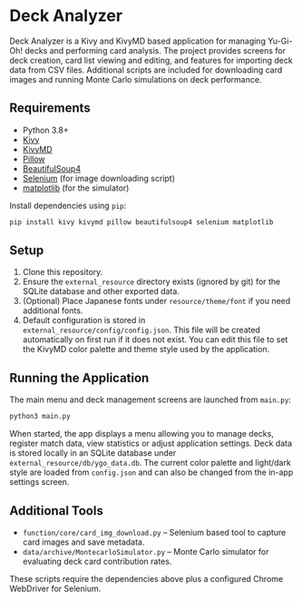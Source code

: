 # Deck Analyzer

Deck Analyzer is a Kivy and KivyMD based application for managing Yu-Gi-Oh! decks and performing card analysis.  The project provides screens for deck creation, card list viewing and editing, and features for importing deck data from CSV files.  Additional scripts are included for downloading card images and running Monte Carlo simulations on deck performance.

## Requirements

- Python 3.8+
- [Kivy](https://kivy.org/)
- [KivyMD](https://kivymd.readthedocs.io/)
- [Pillow](https://pillow.readthedocs.io/)
- [BeautifulSoup4](https://www.crummy.com/software/BeautifulSoup/)
- [Selenium](https://selenium.dev/) (for image downloading script)
- [matplotlib](https://matplotlib.org/) (for the simulator)

Install dependencies using `pip`:

```bash
pip install kivy kivymd pillow beautifulsoup4 selenium matplotlib
```

## Setup

1. Clone this repository.
2. Ensure the `external_resource` directory exists (ignored by git) for the SQLite database and other exported data.
3. (Optional) Place Japanese fonts under `resource/theme/font` if you need additional fonts.
4. Default configuration is stored in `external_resource/config/config.json`. This file will be created automatically on first run if it does not exist. You can edit this file to set the KivyMD color palette and theme style used by the application.

## Running the Application

The main menu and deck management screens are launched from `main.py`:

```bash
python3 main.py
```

When started, the app displays a menu allowing you to manage decks, register match data, view statistics or adjust application settings. Deck data is stored locally in an SQLite database under `external_resource/db/ygo_data.db`.
The current color palette and light/dark style are loaded from `config.json` and can also be changed from the in-app settings screen.

## Additional Tools

  - `function/core/card_img_download.py` – Selenium based tool to capture card images and save metadata.
  - `data/archive/MontecarloSimulator.py` – Monte Carlo simulator for evaluating deck card contribution rates.

These scripts require the dependencies above plus a configured Chrome WebDriver for Selenium.
